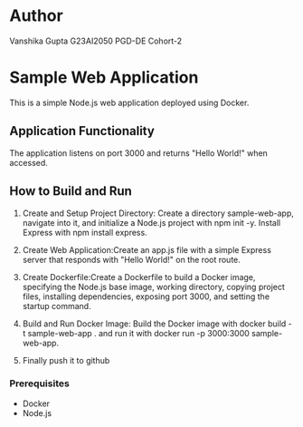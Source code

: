 # Author
Vanshika Gupta
G23AI2050
PGD-DE Cohort-2

# Sample Web Application

This is a simple Node.js web application deployed using Docker.

## Application Functionality

The application listens on port 3000 and returns "Hello World!" when accessed.

## How to Build and Run
1. Create and Setup Project Directory: Create a directory sample-web-app, navigate into it, and initialize a Node.js project with npm init -y.
Install Express with npm install express.

2. Create Web Application:Create an app.js file with a simple Express server that responds with "Hello World!" on the root route.

3. Create Dockerfile:Create a Dockerfile to build a Docker image, specifying the Node.js base image, working directory, copying project files, installing dependencies, exposing port 3000, and setting the startup command.

4. Build and Run Docker Image: Build the Docker image with docker build -t sample-web-app . and run it with docker run -p 3000:3000 sample-web-app.

5. Finally push it to github

### Prerequisites

- Docker
- Node.js


